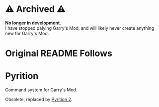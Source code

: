 # ⚠️ Archived ⚠️
**No longer in development.**  
I have stopped palying Garry's Mod, and will likely never create anything new for Garry's Mod.
# Original README Follows
# Pyrition
Command system for Garry's Mod.  

Obsolete, replaced by [Pyrition 2](https://github.com/Cryotheus/pyrition_2).
